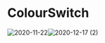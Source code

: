 # ColourSwitch
![2020-11-22](https://user-images.githubusercontent.com/55875752/127624308-416fad4a-4870-46e0-bb5c-fef3d55c7c3d.png)![2020-12-17 (2)](https://user-images.githubusercontent.com/55875752/127624381-0124afbe-04f7-451c-b9f3-cb28f1c20b35.png)

